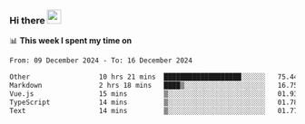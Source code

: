 ### Hi there <a href="https://www.gautamkrishnar.com/"><img src="https://media.giphy.com/media/hvRJCLFzcasrR4ia7z/giphy.gif" width="25px"></a>

📊 **This week I spent my time on**

<!--START_SECTION:waka-->

```txt
From: 09 December 2024 - To: 16 December 2024

Other                 10 hrs 21 mins  ███████████████████░░░░░░   75.44 %
Markdown              2 hrs 18 mins   ████▒░░░░░░░░░░░░░░░░░░░░   16.75 %
Vue.js                15 mins         ▒░░░░░░░░░░░░░░░░░░░░░░░░   01.93 %
TypeScript            14 mins         ▒░░░░░░░░░░░░░░░░░░░░░░░░   01.78 %
Text                  14 mins         ▒░░░░░░░░░░░░░░░░░░░░░░░░   01.77 %
```

<!--END_SECTION:waka-->
